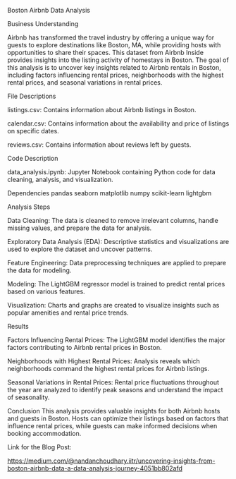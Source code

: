 Boston Airbnb Data Analysis

Business Understanding

Airbnb has transformed the travel industry by offering a unique way for guests to explore destinations like Boston, MA, while providing hosts with opportunities to share their spaces. This dataset from Airbnb Inside provides insights into the listing activity of homestays in Boston. The goal of this analysis is to uncover key insights related to Airbnb rentals in Boston, including factors influencing rental prices, neighborhoods with the highest rental prices, and seasonal variations in rental prices.


File Descriptions

listings.csv: Contains information about Airbnb listings in Boston.

calendar.csv: Contains information about the availability and price of listings on specific dates.

reviews.csv: Contains information about reviews left by guests.

Code Description

data_analysis.ipynb: Jupyter Notebook containing Python code for data cleaning, analysis, and visualization.

Dependencies
pandas
seaborn
matplotlib
numpy
scikit-learn
lightgbm


Analysis Steps


Data Cleaning: The data is cleaned to remove irrelevant columns, handle missing values, and prepare the data for analysis.

Exploratory Data Analysis (EDA): Descriptive statistics and visualizations are used to explore the dataset and uncover patterns.

Feature Engineering: Data preprocessing techniques are applied to prepare the data for modeling.


Modeling: The LightGBM regressor model is trained to predict rental prices based on various features.

Visualization: Charts and graphs are created to visualize insights such as popular amenities and rental price trends.


Results

Factors Influencing Rental Prices: The LightGBM model identifies the major factors contributing to Airbnb rental prices in Boston.

Neighborhoods with Highest Rental Prices: Analysis reveals which neighborhoods command the highest rental prices for Airbnb listings.


Seasonal Variations in Rental Prices: Rental price fluctuations throughout the year are analyzed to identify peak seasons and understand the impact of seasonality.


Conclusion
This analysis provides valuable insights for both Airbnb hosts and guests in Boston. Hosts can optimize their listings based on factors that influence rental prices, while guests can make informed decisions when booking accommodation.



Link for the Blog Post:

https://medium.com/@nandanchoudhary.iitr/uncovering-insights-from-boston-airbnb-data-a-data-analysis-journey-4051bb802afd
